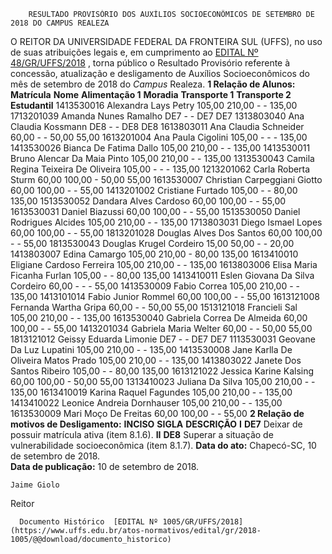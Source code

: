         RESULTADO PROVISÓRIO DOS AUXÍLIOS SOCIOECONÔMICOS DE SETEMBRO DE 2018 DO CAMPUS REALEZA  

 O REITOR DA UNIVERSIDADE FEDERAL DA FRONTEIRA SUL (UFFS), no uso de suas atribuições legais e, em cumprimento ao [EDITAL Nº 48/GR/UFFS/2018](https://www.uffs.edu.br/atos-normativos/edital/gr/2018-0048)  , torna público o Resultado Provisório referente à concessão, atualização e desligamento de Auxílios Socioeconômicos do mês de setembro de 2018 do *Campus* Realeza.  **1 Relação de Alunos:**      **Matrícula**    **Nome**    **Alimentação 1**    **Moradia**    **Transporte 1**    **Transporte 2**    **Estudantil**      1413530016   Alexandra Lays Petry   105,00   210,00   -   -   135,00     1713201039   Amanda Nunes Ramalho   DE7   -   -   DE7   DE7     1313803040   Ana Claudia Kossmann   DE8   -   -   DE8   DE8     1613803011   Ana Claudia Schneider   60,00   -   -   50,00   55,00     1613201004   Ana Paula Cigolini   105,00   -   -   -   135,00     1413530026   Bianca De Fatima Dallo   105,00   210,00   -   -   135,00     1413530011   Bruno Alencar Da Maia Pinto   105,00   210,00   -   -   135,00     1313530043   Camila Regina Teixeira De Oliveira   105,00   -   -   -   135,00     1213201062   Carla Roberta Sturm   60,00   100,00   -   50,00   55,00     1613530007   Christian Carpeggiani Giotto   60,00   100,00   -   -   55,00     1413201002   Cristiane Furtado   105,00   -   -   80,00   135,00     1513530052   Dandara Alves Cardoso   60,00   100,00   -   -   55,00     1613530031   Daniel Biazussi   60,00   100,00   -   -   55,00     1513530050   Daniel Rodrigues Alcides   105,00   210,00   -   -   135,00     1713803031   Diego Ismael Lopes   60,00   100,00   -   -   55,00     1813201028   Douglas Alves Dos Santos   60,00   100,00   -   -   55,00     1813530043   Douglas Krugel Cordeiro   15,00   50,00   -   -   20,00     1413803007   Edina Camargo   105,00   210,00   -   80,00   135,00     1613410010   Eligiane Cardoso Ferreira   105,00   210,00   -   -   135,00     1613803006   Elisa Maria Ficanha Furlan   105,00   -   -   80,00   135,00     1413410011   Eslen Giovana Da Silva Cordeiro   60,00   -   -   -   55,00     1413530009   Fabio Correa   105,00   210,00   -   -   135,00     1413101014   Fabio Junior Rommel   60,00   100,00   -   -   55,00     1613121008   Fernanda Wartha Gripa   60,00   -   -   50,00   55,00     1513121018   Francieli Sal   105,00   210,00   -   -   135,00     1613530040   Gabriela Correa De Almeida   60,00   100,00   -   -   55,00     1413201034   Gabriela Maria Welter   60,00   -   -   50,00   55,00     1813121012   Geissy Eduarda Limonie   DE7   -   -   DE7   DE7     1113530031   Geovane Da Luz Lupatini   105,00   210,00   -   -   135,00     1413530008   Jane Karlla De Oliveira Matos Prado   105,00   210,00   -   -   135,00     1413803022   Janete Dos Santos Ribeiro   105,00   -   -   80,00   135,00     1613121022   Jessica Karine Kalsing   60,00   100,00   -   50,00   55,00     1313410023   Juliana Da Silva   105,00   210,00   -   -   135,00     1613410019   Karina Raquel Fagundes   105,00   210,00   -   -   135,00     1413410022   Leonice Andreia Dornhauser   105,00   210,00   -   -   135,00     1613530009   Mari Moço De Freitas   60,00   100,00   -   -   55,00      **2 Relação de motivos de Desligamento:**      **INCISO**    **SIGLA**    **DESCRIÇÃO**      **I**    **DE7**    Deixar de possuir matrícula ativa (item 8.1.6).     **II**    **DE8**    Superar a situação de vulnerabilidade socioeconômica (item 8.1.7).         **Data do ato:** Chapecó-SC, 10 de setembro de 2018.   
 **Data de publicação:**  10 de setembro de 2018. 

    Jaime Giolo   
 Reitor 

      Documento Histórico  [EDITAL Nº 1005/GR/UFFS/2018](https://www.uffs.edu.br/atos-normativos/edital/gr/2018-1005/@@download/documento_historico)     
      